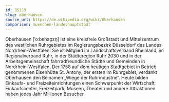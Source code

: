 ```yaml
---
id: 05119
slug: oberhausen
source_url: https://de.wikipedia.org/wiki/Oberhausen
comparison: muenchen-landeshauptstadt
---
```


Oberhausen [ˈoːbɐhaʊ̯zn̩] ist eine kreisfreie Großstadt und Mittelzentrum des westlichen Ruhrgebietes im Regierungsbezirk Düsseldorf des Landes Nordrhein-Westfalen. Sie ist Mitglied im Landschaftsverband Rheinland, im Regionalverband Ruhr, in der Städteregion Ruhr 2030 und in der Arbeitsgemeinschaft fahrradfreundliche Städte und Gemeinden in Nordrhein-Westfalen. Der 1758 auf dem heutigen Stadtgebiet in Betrieb genommenen Eisenhütte St. Antony, der ersten im Ruhrgebiet, verdankt Oberhausen den Beinamen „Wiege der Ruhrindustrie“. Heute bilden Einkaufs- und Freizeiteinrichtungen einen Schwerpunkt der Wirtschaft; Einkaufscenter, Freizeitpark, Museen, Theater und andere Attraktionen haben jedes Jahr Millionen Besucher.
